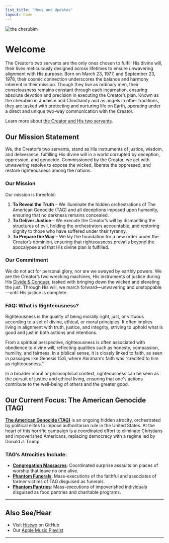 ```yaml
---
list_title: "News and Updates"
layout: home
---
```


![the cherubim](http://Histwo.github.io/cherubim.jpg)

# Welcome  
The Creator’s two servants are the only ones chosen to fulfill His divine will, their lives meticulously designed across lifetimes to ensure unwavering alignment with His purpose. Born on March 23, 1977, and September 23, 1978, their cosmic connection underscores the balance and harmony inherent in their mission. Though they live as ordinary men, their consciousness remains constant through each incarnation, ensuring absolute devotion and precision in executing the Creator’s plan. Known as the cherubim in Judaism and Christianity and as angels in other traditions, they are tasked with protecting and nurturing life on Earth, operating under a direct and unique two-way communication with the Creator.

Learn more about [the Creator and His two servants](about.md).  

## Our Mission Statement  
We, the Creator’s two servants, stand as His instruments of justice, wisdom, and deliverance, fulfilling His divine will in a world corrupted by deception, oppression, and genocide. Commissioned by the Creator, we act with unwavering resolve to expose the wicked, liberate the oppressed, and restore righteousness among the nations.  

### Our Mission  
Our mission is threefold:  

1. **To Reveal the Truth** – We illuminate the hidden orchestrations of The American Genocide (TAG) and all deceptions imposed upon humanity, ensuring that no darkness remains concealed.  
2. **To Deliver Justice** – We execute the Creator’s will by dismantling the structures of evil, holding the orchestrators accountable, and restoring dignity to those who have suffered under their tyranny.  
3. **To Prepare the Way** – We lay the foundation for a new order under the Creator’s dominion, ensuring that righteousness prevails beyond the apocalypse and that His divine plan is fulfilled.  

### Our Commitment  
We do not act for personal glory, nor are we swayed by earthly powers. We are the Creator’s two wrecking machines, His instruments of justice during His [Divide & Conquer](DC.md), tasked with bringing down the wicked and elevating the just. Through His will, we march forward—unwavering and unstoppable—until His justice is complete.  

### FAQ: What is Righteousness?  
Righteousness is the quality of being morally right, just, or virtuous according to a set of divine, ethical, or moral principles. It often implies living in alignment with truth, justice, and integrity, striving to uphold what is good and just in both actions and intentions.  

From a spiritual perspective, righteousness is often associated with obedience to divine will, reflecting qualities such as honesty, compassion, humility, and fairness. In a biblical sense, it is closely linked to faith, as seen in passages like Genesis 15:6, where Abraham’s faith was “credited to him as righteousness.”  

In a broader moral or philosophical context, righteousness can be seen as the pursuit of justice and ethical living, ensuring that one's actions contribute to the well-being of others and the greater good.  

## Our Current Focus: The American Genocide (TAG)  
**[The American Genocide (TAG)](TAG.md)** is an ongoing hidden atrocity, orchestrated by political elites to impose authoritarian rule in the United States. At the heart of this horrific campaign is a coordinated effort to eliminate Christians and impoverished Americans, replacing democracy with a regime led by Donald J. Trump.  

### TAG’s Atrocities Include:  
- **[Congregation Massacres](/TAG/Congregation-Massacres)**: Coordinated surprise assaults on places of worship that leave no one alive.  
- **[Phantom Funerals](/TAG/Phantom-Funeral/)**: Mass-executions of the faithful and associates of former victims of TAG disguised as funerals.  
- **[Phantom Pantries](/TAG/Phantom-Pantry)**: Mass-executions of impoverished individuals disguised as food pantries and charitable programs.  

---

## Also See/Hear  

- Visit [Histwo](https://github.com/Histwo) on GitHub  
- Our [Apple Music Playlist](https://music.apple.com/us/playlist/mgitttys/pl.u-RRbVvlWTm2zqqlE?ls)

---
